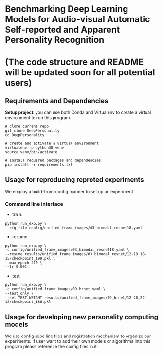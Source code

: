 # Benchmarking Deep Learning Models for Audio-visual Automatic Self-reported and Apparent Personality Recognition
# (The code structure and README will be updated soon for all potential users)


## Requirements and Dependencies
 **Setup project**: you can use both Conda and Virtualenv to create a virtual environment to run this program.
```shell
# clone current repo
git clone DeepPersonality
cd DeepPersonality

# create and activate a virtual environment
virtualenv -p python38 venv
source venv/bin/activate

# install required packages and dependencies
pip install -r requirements.txt
```


## Usage for reproducing reproted experiments
We employ a build-from-config manner to set up an experiment

### Command line interface
* train:
```shell
python run_exp.py \
--cfg_file config/unified_frame_images/03_bimodal_resnet18.yaml 

```

* resume
```shell
python run_exp.py \
-c config/unified_frame_images/03_bimodal_resnet18.yaml \
--resume results/unified_frame_images/03_bimodal_resnet/12-19_18-15/checkpoint_199.pkl \
--max_epoch 210 \
--lr 0.001
```
* test
```shell
python run_exp.py \
-c config/unified_frame_images/09_hrnet.yaml \
--test_only \
--set TEST.WEIGHT results/unified_frame_images/09_hrnet/12-20_22-12/checkpoint_186.pkl

```



## Usage for developing new personality computing models
We use config-pipe line files and registration mechanism to organize our experiments. If user want to add their own 
models or algorithms into this program please reference the config files in it.





